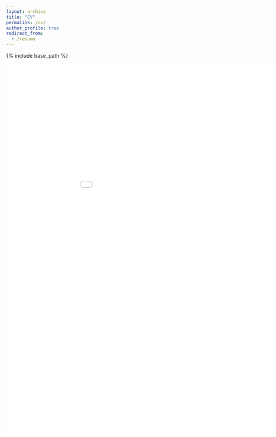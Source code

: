 ```yaml
---
layout: archive
title: "CV"
permalink: /cv/
author_profile: true
redirect_from:
  - /resume
---
```


{% include base_path %}


<embed src="/files/SimardeepSinghSethi_Resume.pdf" type="application/pdf" width="1000" height="1000" />
